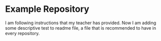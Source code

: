 # Example Repository
I am following instructions that my teacher has provided. Now I am adding some descriptive test to readme file, a file that is recommended to have in every repository.
